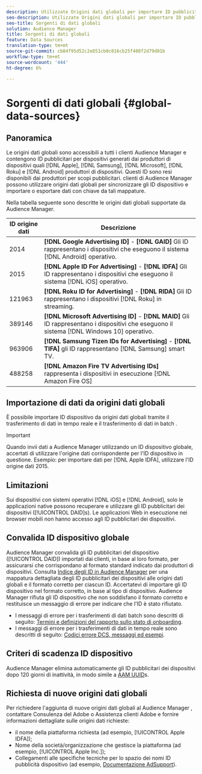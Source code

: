 ```yaml
---
description: Utilizzate Origini dati globali per importare ID pubblicitari per dispositivi.
seo-description: Utilizzate Origini dati globali per importare ID pubblicitari per dispositivi.
seo-title: Sorgenti di dati globali
solution: Audience Manager
title: Sorgenti di dati globali
feature: Data Sources
translation-type: tm+mt
source-git-commit: cb84f95d52c2e851cb0c016cb25f408f2d79d01b
workflow-type: tm+mt
source-wordcount: '444'
ht-degree: 6%

---
```



# Sorgenti di dati globali {#global-data-sources}

## Panoramica

Le origini dati globali sono accessibili a tutti i clienti  Audience Manager e contengono ID pubblicitari per dispositivi generati dai produttori di dispositivi quali [!DNL Apple], [!DNL Samsung], [!DNL Microsoft], [!DNL Roku] e [!DNL Android] produttori di dispositivi. Questi ID sono resi disponibili dai produttori per scopi pubblicitari.  clienti di Audience Manager possono utilizzare origini dati globali per sincronizzare gli ID dispositivo e importare o esportare dati con chiave da tali mappature.

Nella tabella seguente sono descritte le origini dati globali supportate da  Audience Manager.

| ID origine dati | Descrizione |
|---|---|
| 2014 | **[!DNL Google Advertising ID]** -  **[!DNL GAID]** Gli ID rappresentano i dispositivi che eseguono il sistema  [!DNL Android] operativo. |
| 2015 | **[!DNL Apple ID For Advertising]** -  **[!DNL IDFA]** Gli ID rappresentano i dispositivi che eseguono il sistema  [!DNL iOS] operativo. |
| 121963 | **[!DNL Roku ID for Advertising]** -  **[!DNL RIDA]** Gli ID rappresentano i dispositivi  [!DNL Roku] in streaming. |
| 389146 | **[!DNL Microsoft Advertising ID]** -  **[!DNL MAID]** Gli ID rappresentano i dispositivi che eseguono il sistema  [!DNL Windows 10] operativo. |
| 963906 | **[!DNL Samsung Tizen IDs for Advertising]** -  **[!DNL TIFA]** gli ID rappresentano  [!DNL Samsung] smart TV. |
| 488258 | **[!DNL Amazon Fire TV Advertising IDs]** rappresenta i dispositivi in esecuzione  [!DNL Amazon Fire OS] |

## Importazione di dati da origini dati globali

È possibile importare ID dispositivo da origini dati globali tramite il trasferimento di dati in tempo reale [](../integration/sending-audience-data/real-time-data-integration/real-time-data-transfer.md) e il trasferimento di dati in batch [](../integration/sending-audience-data/batch-data-transfer-explained/batch-data-transfer-explained.md).

>[!IMPORTANT]
>
>Quando invii dati a  Audience Manager utilizzando un ID dispositivo globale, accertati di utilizzare l&#39;origine dati corrispondente per l&#39;ID dispositivo in questione. Esempio: per importare dati per [!DNL Apple IDFA], utilizzare l&#39;ID origine dati 2015.

## Limitazioni

Sui dispositivi con sistemi operativi [!DNL iOS] e [!DNL Android], solo le applicazioni native possono recuperare e utilizzare gli ID pubblicitari dei dispositivi ([!UICONTROL DAID]s). Le applicazioni Web in esecuzione nei browser mobili non hanno accesso agli ID pubblicitari dei dispositivi.

## Convalida ID dispositivo globale

 Audience Manager convalida gli ID pubblicitari del dispositivo ([!UICONTROL DAID]) importati dai clienti, in base al loro formato, per assicurarsi che corrispondano al formato standard indicato dai produttori di dispositivi. Consulta [Indice degli ID in  Audience Manager](../reference/ids-in-aam.md) per una mappatura dettagliata degli ID pubblicitari dei dispositivi alle origini dati globali e il formato corretto per ciascun ID. Accertatevi di importare gli ID dispositivo nel formato corretto, in base al tipo di dispositivo.  Audience Manager rifiuta gli ID dispositivo che non soddisfano il formato corretto e restituisce un messaggio di errore per indicare che l&#39;ID è stato rifiutato.

* I messaggi di errore per i trasferimenti di dati batch sono descritti di seguito: [Termini e definizioni del rapporto sullo stato di onboarding](../reporting/onboarding-status-report.md#report-terms-conditions).
* I messaggi di errore per i trasferimenti di dati in tempo reale sono descritti di seguito: [Codici errore DCS, messaggi ed esempi](../api/dcs-intro/dcs-api-reference/dcs-error-codes.md).

## Criteri di scadenza ID dispositivo

 Audience Manager elimina automaticamente gli ID pubblicitari dei dispositivi dopo 120 giorni di inattività, in modo simile a [AAM UUID](../faq/faq-privacy.md)s.

## Richiesta di nuove origini dati globali

Per richiedere l&#39;aggiunta di nuove origini dati globali al Audience Manager , contattare  Consulenza del Adobe o  Assistenza clienti Adobe e fornire informazioni dettagliate sulle origini dati richieste:

* il nome della piattaforma richiesta (ad esempio, [!UICONTROL Apple IDFA]);
* Nome della società/organizzazione che gestisce la piattaforma (ad esempio, [!UICONTROL Apple Inc.]);
* Collegamenti alle specifiche tecniche per lo spazio dei nomi ID pubblicità dispositivo (ad esempio, [Documentazione AdSupport](https://developer.apple.com/documentation/adsupport)).
